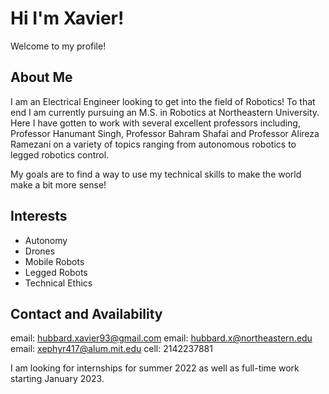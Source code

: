 # Hi I'm Xavier! 

Welcome to my profile! 

## About Me 
I am an Electrical Engineer looking to get into the field of Robotics! To that end I am currently pursuing an M.S. in Robotics at Northeastern University. Here I have gotten to work with several excellent professors including, Professor Hanumant Singh, Professor Bahram Shafai and Professor Alireza Ramezani on a variety of topics ranging from autonomous robotics to legged robotics control. 

My goals are to find a way to use my technical skills to make the world make a bit more sense!

## Interests 
- Autonomy
- Drones
- Mobile Robots
- Legged Robots
- Technical Ethics

## Contact and Availability
email: hubbard.xavier93@gmail.com
email: hubbard.x@northeastern.edu
email: xephyr417@alum.mit.edu
cell: 2142237881

I am looking for internships for summer 2022 as well as full-time work starting January 2023.




